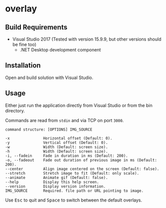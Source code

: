 # overlay

## Build Requirements
- Visual Studio 2017 (Tested with version 15.9.9, but other versions should be fine too)
    - .NET Desktop development component

## Installation
Open and build solution with Visual Studio.

## Usage
Either just run the application directly from Visual Studio or from the bin directory.

Commands are read from `stdin` and via TCP on port `3000`.

```
command structure: [OPTIONS] IMG_SOURCE

-x               Horizontal offset (Default: 0).
-y               Vertical offset (Default: 0).
-w               Width (Default: screen size).
-h               Width (Default: screen size).
-i, --fadein     Fade in duration in ms (Default: 200).
-o, --fadeout    Fade out duration of previous image in ms (Default: 200).
--center         Align image centered on the screen (Default: false).
--stretch        Stretch image to fit (Default: only scale).
--animate        Animate gif (Default: false).
--help           Display this help screen.
--version        Display version information.
IMG_SOURCE       Required. file path or URL pointing to image.
```

Use <kbd>Esc</kbd> to quit and <kbd>Space</kbd> to switch between the default overlays.
